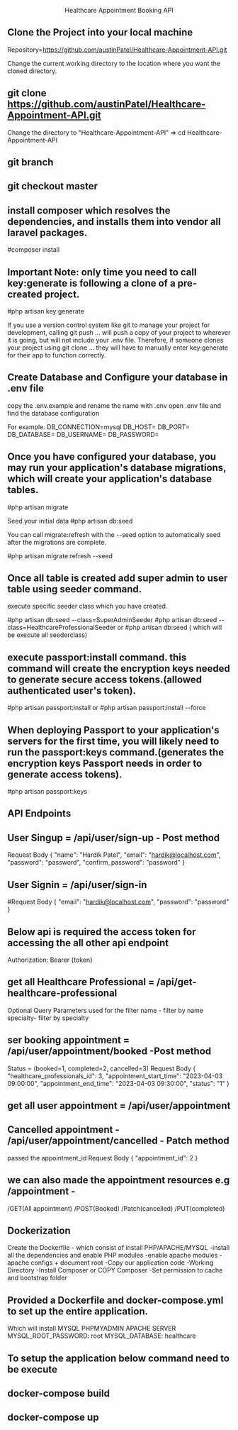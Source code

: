 <p align="center">Healthcare Appointment Booking API</p>

## Clone the Project into your local machine
Repository=https://github.com/austinPatel/Healthcare-Appointment-API.git

Change the current working directory to the location where you want the cloned directory.
## git clone https://github.com/austinPatel/Healthcare-Appointment-API.git
Change the directory to "Healthcare-Appointment-API" => cd Healthcare-Appointment-API
## git branch
## git checkout master


## install composer which resolves the dependencies, and installs them into vendor all laravel packages.

#composer install

## Important Note: only time you need to call key:generate is following a clone of a pre-created project.
#php artisan key:generate

If you use a version control system like git to manage your project for development, calling git push ... will push a copy of your project to wherever it is going, but will not include your .env file. Therefore, if someone clones your project using git clone ... they will have to manually enter key:generate for their app to function correctly.

## Create Database and Configure your database in .env file

copy the .env.example and rename the name with .env
open .env file and find the database configuration

For example.
DB_CONNECTION=mysql
DB_HOST=<Host>
DB_PORT=<PORT>
DB_DATABASE=<DatabaseName>
DB_USERNAME=<Username>
DB_PASSWORD=<Password>

## Once you have configured your database, you may run your application's database migrations, which will create your application's database tables.

#php artisan migrate

Seed your initial data
#php artisan db:seed

You can call migrate:refresh with the --seed option to automatically seed after the migrations are complete.

#php artisan migrate:refresh --seed

## Once all table is created add super admin to user table using seeder command.

execute specific seeder class which you have created.

#php artisan db:seed --class=SuperAdminSeeder
#php artisan db:seed --class=HealthcareProfessionalSeeder
or
#php artisan db:seed ( which will be execute all seederclass)

## execute passport:install command. this command will create the encryption keys needed to generate secure access tokens.(allowed authenticated user's token).

#php artisan passport:install
or 
#php artisan passport:install --force

## When deploying Passport to your application's servers for the first time, you will likely need to run the passport:keys command.(generates the encryption keys Passport needs in order to generate access tokens).

#php artisan passport:keys

## API Endpoints

## User Singup = /api/user/sign-up - Post method
Request Body 
{
  "name": "Hardik Patel",
  "email": "hardik@localhost.com",
  "password": "password",
  "confirm_password": "password"
}

## User Signin = /api/user/sign-in

#Request Body 
{
  "email": "hardik@localhost.com",
  "password": "password"
}

## Below api is required the access token for accessing the all other api endpoint

Authorization: Bearer {token}

## get all Healthcare Professional = /api/get-healthcare-professional
Optional Query Parameters used for the filter
name - filter by name
specialty- filter by specialty

## ser booking appointment = /api/user/appointment/booked -Post method
Status = (booked=1, completed=2, cancelled=3)
Request Body
{
    "healthcare_professionals_id": 3,
    "appointment_start_time": "2023-04-03 09:00:00",
    "appointment_end_time": "2023-04-03 09:30:00",
    "status": "1"
}
## get all user appointment = /api/user/appointment

## Cancelled appointment - /api/user/appointment/cancelled - Patch method
passed the appointment_id
Request Body
{
    "appointment_id": 2
}

## we can also made the appointment resources e.g /appointment -
/GET(All appointment)
/POST(Booked)
/Patch(cancelled)
/PUT(completed)

## Dockerization
Create the Dockerfile - which consist of install PHP/APACHE/MYSQL
-install all the dependencies and enable PHP modules
-enable apache modules
-apache configs + document root
-Copy our application code
-Working Directory
-Install Composer or COPY Composer
-Set permission to cache and bootstrap folder

## Provided a Dockerfile and docker-compose.yml to set up the entire application.
Which will install MYSQL PHPMYADMIN APACHE SERVER
MYSQL_ROOT_PASSWORD: root
MYSQL_DATABASE: healthcare

## To setup the application below command need to be execute
## docker-compose build
## docker-compose up


